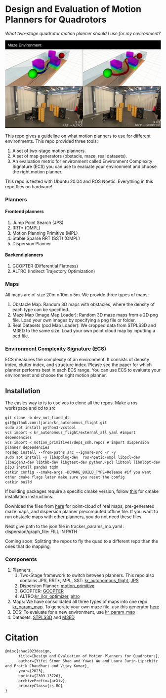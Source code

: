 # Design and Evaluation of Motion Planners for Quadrotors
*What two-stage quadrotor motion planner should I use for my environment?* 

![Experiment of Quadrotor flying through a small maze](https://github.com/KumarRobotics/kr_mp_design/blob/main/pics/real_exp_maze.png)

This repo gives a guideline on what motion planners to use for different environments. This repo provided three tools:
1. A set of two-stage motion planners.
2. A set of map generators (obstacle, maze, real datasets).
3. An evaluation metric for environment called Environment Complexity Signature (ECS) you can use to evaluate your environment and choose the right motion planner.

This repo is tested with Ubuntu 20.04 and ROS Noetic. Everything in this repo flies on hardware!
### Planners
#### Frontend planners
1. Jump Point Search (JPS)
2. RRT* (OMPL)
3. Motion Planning Primitive (MPL) 
4. Stable Sparse RRT (SST) (OMPL)
5. Dispersion Planner 
#### Backend planners
1. GCOPTER (Differential Flatness)
2. ALTRO (Indirect Trajectory Optimization)
### Maps
All maps are of size 20m x 10m x 5m. We provide three types of maps:
1. Obstacle Map: Random 3D maps with obstacles, where the density of each type can be specified.
2. Maze Map (Image Map Loader): Random 3D maze maps from a 2D png file. Load your own images by specifying a png file or folder.
3. Real Datasets (pcd Map Loader): We cropped data from STPLS3D and M3ED to the same size. Load your own point cloud map by inputting a pcd file.


### Environment Complexity Signature (ECS)
ECS measures the complexity of an environment. It consists of density index, clutter index, and structure index. Please see the paper for which planner performs best in each ECS range. You can use ECS to evaluate your environment and choose the right motion planner.

## Installation
The easies way to is to use vcs to clone all the repos.
Make a ros workspace and cd to src
```
git clone -b dev_not_fixed_dt git@github.com:ljarin/kr_autonomous_flight.git
sudo apt install python3-vcstool
vcs import < kr_autonomous_flight/external_all.yaml #import dependencies
vcs import < motion_primitives/deps_ssh.repos # import dispersion planner dependencies
rosdep install --from-paths src --ignore-src -r -y
sudo apt install -y libspdlog-dev  ros-noetic-ompl libpcl-dev libeigen3-dev libtbb-dev libgtest-dev python3-pcl libtool libnlopt-dev
pip3 install pandas tqdm
catkin config --cmake-args -DCMAKE_BUILD_TYPE=Release #if you want other cmake flags later make sure you reset the config
catkin build
```
If building packages require a specific cmake version, follow [this](https://apt.kitware.com/) for cmake installation instructions.

Download the files from [here](https://drive.google.com/drive/folders/1LImwhYTajVImL3pydA4d91aILSOMddD3?usp=sharing) for point-cloud of real maps, pre-generated maze maps, and dispersion planner precomputed offline file. If you want to run obstacle maps with other planners, you do not need these files. 

Next give path to the json file in tracker_params_mp.yaml : dispersion/graph_file: FILL IN PATH 

Coming soon: Splitting the repos to fly the quad to a different repo than the ones that do mapping.
### Components
1. Planners: 
   1. Two-Stage framework to switch between planners. This repo also contains JPS, RRT*, MPL, SST: [kr_autonomous_flight](https://github.com/ljarin/kr_autonomous_flight/tree/dev_not_fixed_dt), [JPS](https://github.com/KumarRobotics/jps3d)
   2. Dispersion Planner: [motion_primitive](https://github.com/ljarin/motion_primitives)
   3. GCOPTER: [GCOPTER](https://github.com/yuwei-wu/GCOPTER.git)
   4. ALTRO:[kr_ilqr_optimizer](https://github.com/KumarRobotics/kr_ilqr_optimizer/tree/icra_final), [altro](https://github.com/shaoyifei96/altro/tree/ros)
2. Maps: We have consolidated all three types of maps into one repo [kr_param_map](https://github.com/KumarRobotics/kr_param_map). To generate your own maze file, use this generator [here](https://github.com/shaoyifei96/multi_solution_mazegenerator)
3. ECS: To evaluate for a new environment, use [kr_param_map](https://github.com/KumarRobotics/kr_param_map)
4. Datasets: [STPLS3D](https://www.stpls3d.com/) and [M3ED](https://m3ed.io/)


# Citation
```
@misc{shao2023design,
      title={Design and Evaluation of Motion Planners for Quadrotors}, 
      author={Yifei Simon Shao and Yuwei Wu and Laura Jarin-Lipschitz and Pratik Chaudhari and Vijay Kumar},
      year={2023},
      eprint={2309.13720},
      archivePrefix={arXiv},
      primaryClass={cs.RO}
}
```



